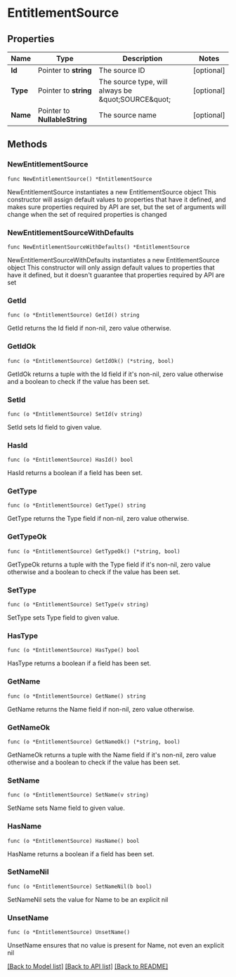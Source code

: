 # EntitlementSource

## Properties

Name | Type | Description | Notes
------------ | ------------- | ------------- | -------------
**Id** | Pointer to **string** | The source ID | [optional] 
**Type** | Pointer to **string** | The source type, will always be \&quot;SOURCE\&quot; | [optional] 
**Name** | Pointer to **NullableString** | The source name | [optional] 

## Methods

### NewEntitlementSource

`func NewEntitlementSource() *EntitlementSource`

NewEntitlementSource instantiates a new EntitlementSource object
This constructor will assign default values to properties that have it defined,
and makes sure properties required by API are set, but the set of arguments
will change when the set of required properties is changed

### NewEntitlementSourceWithDefaults

`func NewEntitlementSourceWithDefaults() *EntitlementSource`

NewEntitlementSourceWithDefaults instantiates a new EntitlementSource object
This constructor will only assign default values to properties that have it defined,
but it doesn't guarantee that properties required by API are set

### GetId

`func (o *EntitlementSource) GetId() string`

GetId returns the Id field if non-nil, zero value otherwise.

### GetIdOk

`func (o *EntitlementSource) GetIdOk() (*string, bool)`

GetIdOk returns a tuple with the Id field if it's non-nil, zero value otherwise
and a boolean to check if the value has been set.

### SetId

`func (o *EntitlementSource) SetId(v string)`

SetId sets Id field to given value.

### HasId

`func (o *EntitlementSource) HasId() bool`

HasId returns a boolean if a field has been set.

### GetType

`func (o *EntitlementSource) GetType() string`

GetType returns the Type field if non-nil, zero value otherwise.

### GetTypeOk

`func (o *EntitlementSource) GetTypeOk() (*string, bool)`

GetTypeOk returns a tuple with the Type field if it's non-nil, zero value otherwise
and a boolean to check if the value has been set.

### SetType

`func (o *EntitlementSource) SetType(v string)`

SetType sets Type field to given value.

### HasType

`func (o *EntitlementSource) HasType() bool`

HasType returns a boolean if a field has been set.

### GetName

`func (o *EntitlementSource) GetName() string`

GetName returns the Name field if non-nil, zero value otherwise.

### GetNameOk

`func (o *EntitlementSource) GetNameOk() (*string, bool)`

GetNameOk returns a tuple with the Name field if it's non-nil, zero value otherwise
and a boolean to check if the value has been set.

### SetName

`func (o *EntitlementSource) SetName(v string)`

SetName sets Name field to given value.

### HasName

`func (o *EntitlementSource) HasName() bool`

HasName returns a boolean if a field has been set.

### SetNameNil

`func (o *EntitlementSource) SetNameNil(b bool)`

 SetNameNil sets the value for Name to be an explicit nil

### UnsetName
`func (o *EntitlementSource) UnsetName()`

UnsetName ensures that no value is present for Name, not even an explicit nil

[[Back to Model list]](../README.md#documentation-for-models) [[Back to API list]](../README.md#documentation-for-api-endpoints) [[Back to README]](../README.md)


